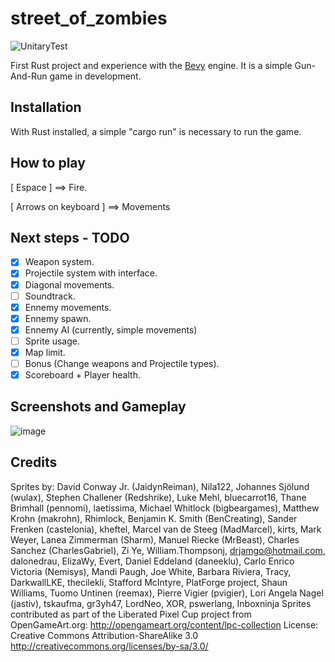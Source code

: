 # street_of_zombies
![UnitaryTest](https://github.com/Jafie/street_of_zombies/actions/workflows/rust.yml/badge.svg)

First Rust project and experience with the [Bevy](https://github.com/bevyengine/bevy) engine. It is a simple Gun-And-Run game in development.

## Installation
With Rust installed, a simple "cargo run" is necessary to run the game.

## How to play

[ Espace ] ==> Fire.

[ Arrows on keyboard ] ==> Movements

## Next steps - TODO

- [x] Weapon system.
- [x] Projectile system with interface.
- [x] Diagonal movements.
- [ ] Soundtrack.
- [x] Ennemy movements.
- [x] Ennemy spawn.
- [x] Ennemy AI (currently, simple movements)
- [ ] Sprite usage.
- [x] Map limit.
- [ ] Bonus (Change weapons and Projectile types).
- [x] Scoreboard + Player health.

## Screenshots and Gameplay

![image](https://drive.google.com/uc?export=view&id=1e_2IazAyS63btX_7Z9G5nhLw6RYqovHC)

## Credits

[Sprites licenced under "Creative Commons Attribution-ShareAlike 3.0" in the Credits.txt file]:(https://creativecommons.org/licenses/by-sa/3.0/):

Sprites by: David Conway Jr. (JaidynReiman), Nila122, Johannes Sjölund (wulax), Stephen Challener (Redshrike), Luke Mehl, bluecarrot16, Thane Brimhall (pennomi), laetissima, Michael Whitlock (bigbeargames), Matthew Krohn (makrohn), Rhimlock, Benjamin K. Smith (BenCreating), Sander Frenken (castelonia), kheftel, Marcel van de Steeg (MadMarcel), kirts, Mark Weyer, Lanea Zimmerman (Sharm), Manuel Riecke (MrBeast), Charles Sanchez (CharlesGabriel), Zi Ye, William.Thompsonj, drjamgo@hotmail.com, dalonedrau, ElizaWy, Evert, Daniel Eddeland (daneeklu), Carlo Enrico Victoria (Nemisys), Mandi Paugh, Joe White, Barbara Riviera, Tracy, DarkwallLKE, thecilekli, Stafford McIntyre, PlatForge project, Shaun Williams, Tuomo Untinen (reemax), Pierre Vigier (pvigier), Lori Angela Nagel (jastiv), tskaufma, gr3yh47, LordNeo, XOR, pswerlang, Inboxninja Sprites contributed as part of the Liberated Pixel Cup project from OpenGameArt.org: http://opengameart.org/content/lpc-collection License: Creative Commons Attribution-ShareAlike 3.0 http://creativecommons.org/licenses/by-sa/3.0/
